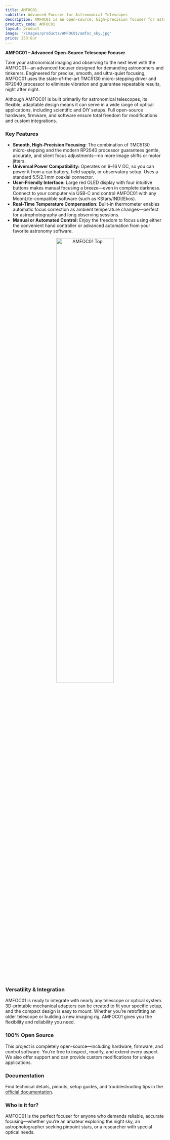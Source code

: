 ```yaml
---
title: AMFOC01
subtitle: Advanced Focuser for Astronomical Telescopes
description: AMFOC01 is an open-source, high-precision focuser for astronomical telescopes with USB-C connectivity. This advanced tool enables perfect, vibration-free focusing—whether controlled from your computer or via a simple manual controller. The ideal solution for both amateur and professional astronomers looking to achieve ultimate accuracy in their observations.
product\_code: AMFOC01
layout: product
image: '/images/products/AMFOC01/amfoc_sky.jpg'
price: 253 Eur
---
```


**AMFOC01 – Advanced Open-Source Telescope Focuser**

Take your astronomical imaging and observing to the next level with the AMFOC01—an advanced focuser designed for demanding astronomers and tinkerers. Engineered for precise, smooth, and ultra-quiet focusing, AMFOC01 uses the state-of-the-art TMC5130 micro-stepping driver and RP2040 processor to eliminate vibration and guarantee repeatable results, night after night.

Although AMFOC01 is built primarily for astronomical telescopes, its flexible, adaptable design means it can serve in a wide range of optical applications, including scientific and DIY setups. Full open-source hardware, firmware, and software ensure total freedom for modifications and custom integrations.


### Key Features

* **Smooth, High-Precision Focusing:**
  The combination of TMC5130 micro-stepping and the modern RP2040 processor guarantees gentle, accurate, and silent focus adjustments—no more image shifts or motor jitters.
* **Universal Power Compatibility:**
  Operates on 9–16 V DC, so you can power it from a car battery, field supply, or observatory setup. Uses a standard 5.5/2.1 mm coaxial connector.
* **User-Friendly Interface:**
  Large red OLED display with four intuitive buttons makes manual focusing a breeze—even in complete darkness. Connect to your computer via USB-C and control AMFOC01 with any MoonLite-compatible software (such as KStars/INDI/Ekos).
* **Real-Time Temperature Compensation:**
  Built-in thermometer enables automatic focus correction as ambient temperature changes—perfect for astrophotography and long observing sessions.
* **Manual or Automated Control:**
  Enjoy the freedom to focus using either the convenient hand controller or advanced automation from your favorite astronomy software.


<p align="center">
  <img alt="AMFOC01 Top" src="/images/products/AMFOC01/amfoc_schema.png" width="60%">
</p>


### Versatility & Integration

AMFOC01 is ready to integrate with nearly any telescope or optical system. 3D-printable mechanical adapters can be created to fit your specific setup, and the compact design is easy to mount. Whether you’re retrofitting an older telescope or building a new imaging rig, AMFOC01 gives you the flexibility and reliability you need.


### 100% Open Source

This project is completely open-source—including hardware, firmware, and control software. You’re free to inspect, modify, and extend every aspect. We also offer support and can provide custom modifications for unique applications.


### Documentation

Find technical details, pinouts, setup guides, and troubleshooting tips in the [official documentation](/docs/AMFOC01/).


### Who is it for?

AMFOC01 is the perfect focuser for anyone who demands reliable, accurate focusing—whether you’re an amateur exploring the night sky, an astrophotographer seeking pinpoint stars, or a researcher with special optical needs.

